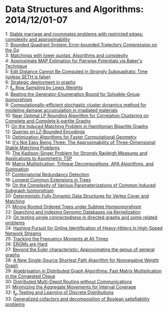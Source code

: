 # Data Structures and Algorithms: 2014/12/01-07  
1: [Stable marriage and roommates problems with restricted edges: complexity  and approximability](https://doi.org/10.48550/arXiv.1412.0271)  
2: [Bounded Quadrant System: Error-bounded Trajectory Compression on the Go](https://doi.org/10.48550/arXiv.1412.0321)  
3: [Matchings with lower quotas: Algorithms and complexity](https://doi.org/10.48550/arXiv.1412.0325)  
4: [Approximate MAP Estimation for Pairwise Potentials via Baker's Technique](https://doi.org/10.48550/arXiv.1412.0340)  
5: [Edit Distance Cannot Be Computed in Strongly Subquadratic Time (unless  SETH is false)](https://doi.org/10.48550/arXiv.1412.0348)  
6: [Strategic deployment in graphs](https://doi.org/10.48550/arXiv.1412.0538)  
7: [$\ell_p$ Row Sampling by Lewis Weights](https://doi.org/10.48550/arXiv.1412.0588)  
8: [Beating the Generator-Enumeration Bound for Solvable-Group Isomorphism](https://doi.org/10.48550/arXiv.1412.0639)  
9: [Computationally-efficient stochastic cluster dynamics method for  modeling damage accumulation in irradiated materials](https://doi.org/10.48550/arXiv.1412.0640)  
10: [Near Optimal LP Rounding Algorithm for Correlation Clustering on  Complete and Complete k-partite Graphs](https://doi.org/10.48550/arXiv.1412.0681)  
11: [On the Induced Matching Problem in Hamiltonian Bipartite Graphs](https://doi.org/10.48550/arXiv.1412.0864)  
12: [Queries on LZ-Bounded Encodings](https://doi.org/10.48550/arXiv.1412.0967)  
13: [Optimization Algorithms for Faster Computational Geometry](https://doi.org/10.48550/arXiv.1412.1001)  
14: [It's Not Easy Being Three: The Approximability of Three-Dimensional  Stable Matching Problems](https://doi.org/10.48550/arXiv.1412.1130)  
15: [The Kadison-Singer Problem for Strongly Rayleigh Measures and  Applications to Asymmetric TSP](https://doi.org/10.48550/arXiv.1412.1143)  
16: [Matrix Multiplication, Trilinear Decompositions, APA Algorithms, and  Summation](https://doi.org/10.48550/arXiv.1412.1145)  
17: [Combinatorial Redundancy Detection](https://doi.org/10.48550/arXiv.1412.1241)  
18: [Longest Common Extensions in Trees](https://doi.org/10.48550/arXiv.1412.1254)  
19: [On the Complexity of Various Parameterizations of Common Induced  Subgraph Isomorphism](https://doi.org/10.48550/arXiv.1412.1261)  
20: [Deterministic Fully Dynamic Data Structures for Vertex Cover and  Matching](https://doi.org/10.48550/arXiv.1412.1318)  
21: [Mining Rooted Ordered Trees under Subtree Homeomorphism](https://doi.org/10.48550/arXiv.1412.1470)  
22: [Searching and Indexing Genomic Databases via Kernelization](https://doi.org/10.48550/arXiv.1412.1591)  
23: [On testing single connectedness in directed graphs and some related  problems](https://doi.org/10.48550/arXiv.1412.1639)  
24: [Hashing Pursuit for Online Identification of Heavy-Hitters in High-Speed  Network Streams](https://doi.org/10.48550/arXiv.1412.6148)  
25: [Tracking the Frequency Moments at All Times](https://doi.org/10.48550/arXiv.1412.1763)  
26: [ERGMs are Hard](https://doi.org/10.48550/arXiv.1412.1787)  
27: [Beyond the Euler characteristic: Approximating the genus of general  graphs](https://doi.org/10.48550/arXiv.1412.1792)  
28: [A New Single-Source Shortest Path Algorithm for Nonnegative Weight Graph](https://doi.org/10.48550/arXiv.1412.1870)  
29: [Algebrisation in Distributed Graph Algorithms: Fast Matrix  Multiplication in the Congested Clique](https://doi.org/10.48550/arXiv.1412.2109)  
30: [Distributed Multi-Depot Routing without Communications](https://doi.org/10.48550/arXiv.1412.2123)  
31: [Minimizing the Aggregate Movements for Interval Coverage](https://doi.org/10.48550/arXiv.1412.2300)  
32: [$\ell_p$ Testing and Learning of Discrete Distributions](https://doi.org/10.48550/arXiv.1412.2314)  
33: [Generalized cofactors and decomposition of Boolean satisfiability  problems](https://doi.org/10.48550/arXiv.1412.2341)  